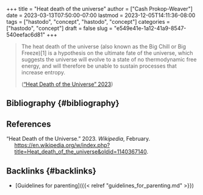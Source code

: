 +++
title = "Heat death of the universe"
author = ["Cash Prokop-Weaver"]
date = 2023-03-13T07:50:00-07:00
lastmod = 2023-12-05T14:11:36-08:00
tags = ["hastodo", "concept", "hastodo", "concept"]
categories = ["hastodo", "concept"]
draft = false
slug = "e549e41e-1a12-41a9-8547-540eefac6d81"
+++

> The heat death of the universe (also known as the Big Chill or Big Freeze)[1] is a hypothesis on the ultimate fate of the universe, which suggests the universe will evolve to a state of no thermodynamic free energy, and will therefore be unable to sustain processes that increase entropy.
>
> (<a href="#citeproc_bib_item_1">“Heat Death of the Universe” 2023</a>)


## Bibliography {#bibliography}

## References

<style>.csl-entry{text-indent: -1.5em; margin-left: 1.5em;}</style><div class="csl-bib-body">
  <div class="csl-entry"><a id="citeproc_bib_item_1"></a>“Heat Death of the Universe.” 2023. <i>Wikipedia</i>, February. <a href="https://en.wikipedia.org/w/index.php?title=Heat_death_of_the_universe&oldid=1140367140">https://en.wikipedia.org/w/index.php?title=Heat_death_of_the_universe&#38;oldid=1140367140</a>.</div>
</div>


## Backlinks {#backlinks}

-   [Guidelines for parenting]({{< relref "guidelines_for_parenting.md" >}})
